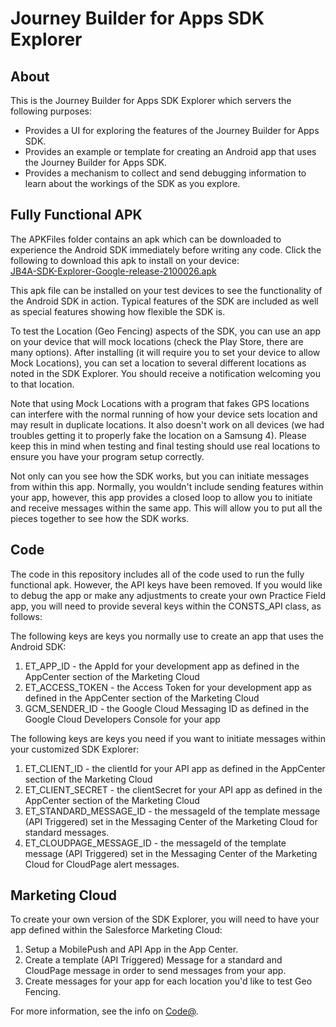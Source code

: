 # Journey Builder for Apps SDK Explorer

## About
This is the Journey Builder for Apps SDK Explorer which servers the following purposes:

- Provides a UI for exploring the features of the Journey Builder for Apps SDK.
- Provides an example or template for creating an Android app that uses the Journey Builder for Apps SDK.
- Provides a mechanism to collect and send debugging information to learn about the workings of the SDK as you explore.

## Fully Functional APK
The APKFiles folder contains an apk which can be downloaded to experience the Android SDK immediately before writing any code.  Click the following to download this apk to install on your device:<br/>
<a href="https://github.com/ExactTarget/JB4A-SDK-Android/raw/master/JB4A-SDK-Explorer/APKfiles/JB4A-SDK-Explorer-Google-release-2100026.apk" target="_blank">JB4A-SDK-Explorer-Google-release-2100026.apk</a>

This apk file can be installed on your test devices to see the functionality of the Android SDK in action.  Typical features of the SDK are included as well as special features showing how flexible the SDK is.

To test the Location (Geo Fencing) aspects of the SDK, you can use an app on your device that will mock locations (check the Play Store, there are many options).  After installing (it will require you to set your device to allow Mock Locations), you can set a location to several different locations as noted in the SDK Explorer. You should receive a notification welcoming you to that location.

Note that using Mock Locations with a program that fakes GPS locations can interfere with the normal running of how your device sets location and may result in duplicate locations.  It also doesn't work on all devices (we had troubles getting it to properly fake the location on a Samsung 4).  Please keep this in mind when testing and final testing should use real locations to ensure you have your program setup correctly.

Not only can you see how the SDK works, but you can initiate messages from within this app.  Normally, you wouldn't include sending features within your app, however, this app provides a closed loop to allow you to initiate and receive messages within the same app.  This will allow you to put all the pieces together to see how the SDK works.

## Code
The code in this repository includes all of the code used to run the fully functional apk.  However, the API keys have been removed.  If you would like to debug the app or make any adjustments to create your own Practice Field app, you will need to provide several keys within the CONSTS_API class, as follows:

The following keys are keys you normally use to create an app that uses the Android SDK:

1. ET\_APP\_ID - the AppId for your development app as defined in the AppCenter section of the Marketing Cloud
2. ET\_ACCESS\_TOKEN - the Access Token for your development app as defined in the AppCenter section of the Marketing Cloud
3. GCM\_SENDER\_ID - the Google Cloud Messaging ID as defined in the Google Cloud Developers Console for your app

The following keys are keys you need if you want to initiate messages within your customized SDK Explorer:

1. ET\_CLIENT\_ID - the clientId for your API app as defined in the AppCenter section of the Marketing Cloud
2. ET\_CLIENT\_SECRET -  the clientSecret for your API app as defined in the AppCenter section of the Marketing Cloud
3. ET\_STANDARD\_MESSAGE\_ID - the messageId of the template message (API Triggered) set in the Messaging Center of the Marketing Cloud for standard messages.
3. ET\_CLOUDPAGE\_MESSAGE\_ID - the messageId of the template message (API Triggered) set in the Messaging Center of the Marketing Cloud for CloudPage alert messages.

## Marketing Cloud
To create your own version of the SDK Explorer, you will need to have your app defined within the Salesforce Marketing Cloud:

1. Setup a MobilePush and API App in the App Center.
2. Create a template (API Triggered) Message for a standard and CloudPage message in order to send messages from your app.
3. Create messages for your app for each location you'd like to test Geo Fencing.

For more information, see the info on [Code@](https://code.exacttarget.com/apis-sdks/journey-builder-for-apps/index.html).




